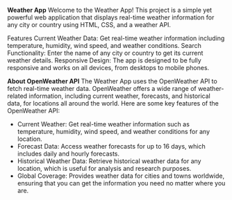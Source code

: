 **Weather App**
Welcome to the Weather App! This project is a simple yet powerful web application that displays real-time weather information for any city or country  using HTML, CSS, and a weather API.

Features
Current Weather Data: Get real-time weather information including temperature, humidity, wind speed, and weather conditions.
Search Functionality: Enter the name of any city or country  to get its current weather details.
Responsive Design: The app is designed to be fully responsive and works on all devices, from desktops to mobile phones.

**About OpenWeather API**
The Weather App uses the OpenWeather API to fetch real-time weather data. OpenWeather offers a wide range of weather-related information, including current weather, forecasts, and historical data, 
for locations all around the world. Here are some key features of the OpenWeather API:
* Current Weather: Get real-time weather information such as temperature, humidity, wind speed, and weather conditions for any location.
* Forecast Data: Access weather forecasts for up to 16 days, which includes daily and hourly forecasts.
* Historical Weather Data: Retrieve historical weather data for any location, which is useful for analysis and research purposes.
* Global Coverage: Provides weather data for cities and towns worldwide, ensuring that you can get the information you need no matter where you are.
